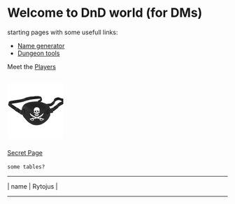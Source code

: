 <!-- TITLE: Home -->
<!-- SUBTITLE: A quick summary of Home -->

# Welcome to DnD world (for DMs)

starting pages with some usefull links:
* [Name generator](https://www.fantasynamegenerators.com/kingdom-names.php)
* [Dungeon tools](https://donjon.bin.sh/5e/dungeon/)

Meet the [Players](the-players)

![*THE* Eyepatch](/uploads/eyepatch.png "Eyepatch")
-----

[Secret Page](secret-page)

`some tables? `


-----------
| name | Rytojus |





-----

